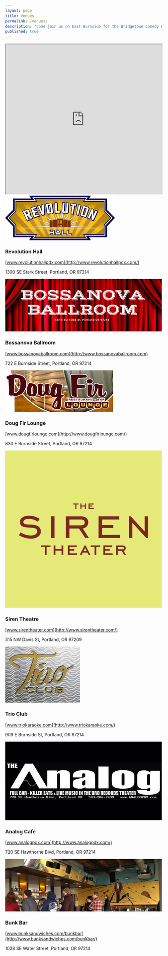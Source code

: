 ```yaml
---
layout: page
title: Venues
permalink: /venues/
description: "Come join us on East Burnside for the Bridgetown Comedy Festival in 2017!"
published: true
---
```



<iframe src="https://www.google.com/maps/d/embed?mid=1iFoaw3XEUHo1-vGqQHumDVP8Fbw" width="100%" height="480"></iframe>


<img src="/img/venue-images/venue-revolution-hall.png" />


### Revolution Hall

[www.revolutionhallpdx.com](http://www.revolutionhallpdx.com/)

1300 SE Stark Street, Portland, OR 97214



<img src="/img/venue-images/venue-bossanova.png" />

### Bossanova Ballroom

[www.bossanovaballroom.com](http://www.bossanovaballroom.com)

722 E Burnside Street, Portland, OR 97214



<img src="/img/venue-images/venue-doug-fir.png" />

### Doug Fir Lounge

[www.dougfirlounge.com](http://www.dougfirlounge.com/)

830 E Burnside Street, Portland, OR 97214





<img src="/img/venue-images/venue-siren-theatre.png" />

### Siren Theatre

[www.sirentheater.com](http://www.sirentheater.com/)

315 NW Davis St, Portland, OR 97209







<img src="/img/venue-images/venue-trio-club.jpg" />


### Trio Club

  [www.triokaraoke.com](http://www.triokaraoke.com/)

909 E Burnside St, Portland, OR 97214


<img src="/img/venue-images/venue-analog.jpeg" />

### Analog Cafe

[www.analogpdx.com](http://www.analogpdx.com/)

720 SE Hawthorne Blvd, Portland, OR 97214


<img src="/img/venue-images/venue-bunk-bar.png" />

### Bunk Bar

[www.bunksandwiches.com/bunkbar](http://www.bunksandwiches.com/bunkbar/)

1028 SE Water Street, Portland, OR 97214

